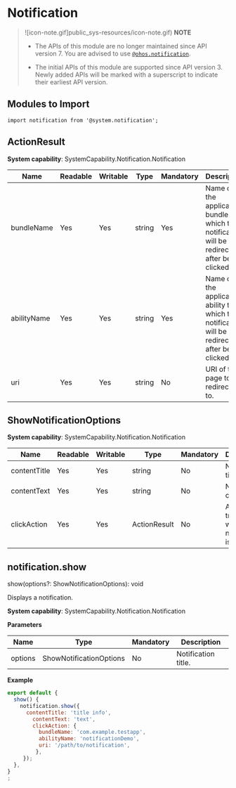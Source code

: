 # Notification

> ![icon-note.gif]public_sys-resources/icon-note.gif) **NOTE**<br/>
> - The APIs of this module are no longer maintained since API version 7. You are advised to use [`@ohos.notification`](js-apis-notification.md).
> 
> - The initial APIs of this module are supported since API version 3. Newly added APIs will be marked with a superscript to indicate their earliest API version.


## Modules to Import


```
import notification from '@system.notification';
```

## ActionResult

**System capability**: SystemCapability.Notification.Notification

| Name       | Readable| Writable| Type                                          | Mandatory| Description                     |
| ----------- | --- | ---- | ---------------------------------------------- | ---- | ------------------------- |
| bundleName  | Yes | Yes | string                                          | Yes  | Name of the application bundle to which the notification will be redirected after being clicked.                 |
| abilityName | Yes | Yes | string                                          | Yes  | Name of the application ability to which the notification will be redirected after being clicked.|
| uri         | Yes | Yes | string                                          | No  | URI of the page to be redirected to.             |


## ShowNotificationOptions

**System capability**: SystemCapability.Notification.Notification

| Name         | Readable| Writable| Type                                          | Mandatory| Description                       |
| ------------- | --- | ---- | ---------------------------------------------- | ---- | ------------------------- |
| contentTitle  | Yes | Yes | string                                          | No  | Notification title.                 |
| contentText   | Yes | Yes | string                                          | No  | Notification content.                 |
| clickAction   | Yes | Yes | ActionResult                                    | No  | Action triggered when the notification is clicked.    |


## notification.show

show(options?: ShowNotificationOptions): void

Displays a notification.

**System capability**: SystemCapability.Notification.Notification

**Parameters**

| Name| Type| Mandatory| Description|
| -------- | -------- | -------- | -------- |
| options | ShowNotificationOptions | No| Notification title.|

**Example**
```javascript
export default {    
  show() {        
    notification.show({            
      contentTitle: 'title info',            
        contentText: 'text',            
        clickAction: {                
          bundleName: 'com.example.testapp',                
          abilityName: 'notificationDemo',                
          uri: '/path/to/notification',            
         },
     });    
  },
}
;
```
